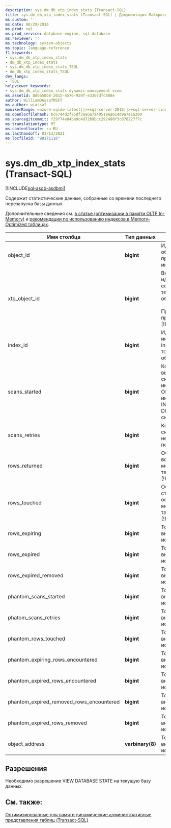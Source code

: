 ```yaml
---
description: sys.dm_db_xtp_index_stats (Transact-SQL)
title: sys.dm_db_xtp_index_stats (Transact-SQL) | Документация Майкрософт
ms.custom: ''
ms.date: 08/29/2016
ms.prod: sql
ms.prod_service: database-engine, sql-database
ms.reviewer: ''
ms.technology: system-objects
ms.topic: language-reference
f1_keywords:
- sys.dm_db_xtp_index_stats
- dm_db_xtp_index_stats
- sys.dm_db_xtp_index_stats_TSQL
- dm_db_xtp_index_stats_TSQL
dev_langs:
- TSQL
helpviewer_keywords:
- sys.dm_db_xtp_index_stats dynamic management view
ms.assetid: 8d0a50b8-2015-4576-930f-e3307dfc888e
author: WilliamDAssafMSFT
ms.author: wiassaf
monikerRange: =azure-sqldw-latest||>=sql-server-2016||>=sql-server-linux-2017||=azuresqldb-mi-current
ms.openlocfilehash: bc6744d2f75df3aa6a7a40519ea014d9a7e1a200
ms.sourcegitcommit: f29f74e04ba9c4d72b9bcc292490f3c076227f7c
ms.translationtype: MT
ms.contentlocale: ru-RU
ms.lasthandoff: 01/13/2021
ms.locfileid: "98171116"
---
```

# <a name="sysdm_db_xtp_index_stats-transact-sql"></a>sys.dm_db_xtp_index_stats (Transact-SQL)
[!INCLUDE[sql-asdb-asdbmi](../../includes/applies-to-version/sql-asdb-asdbmi.md)]

  Содержит статистические данные, собранные со времени последнего перезапуска базы данных.  
  
 Дополнительные сведения см. [в статье &#40;оптимизации в памяти OLTP In-Memory&#41;](../../relational-databases/in-memory-oltp/in-memory-oltp-in-memory-optimization.md) и [рекомендации по использованию индексов в Memory-Optimized таблицах](/previous-versions/sql/sql-server-2016/dn133166(v=sql.130)).  

  
|Имя столбца|Тип данных|Описание|  
|-----------------|---------------|-----------------|  
|object_id|**bigint**|Идентификатор объекта, которому принадлежит данный индекс.|  
|xtp_object_id|**bigint**|Внутренний идентификатор, соответствующий текущей версии объекта.<br /><br /> Примечание. применяется к [!INCLUDE[ssSQL15](../../includes/sssql16-md.md)] .|  
|index_id|**bigint**|Идентификатор индекса. Значение index_id уникально только в пределах объекта.|  
|scans_started|**bigint**|Количество выполненных сканирований индексов In-Memory OLTP. Каждая инструкция SELECT, INSERT, UPDATE и DELETE требует сканирования индекса.|  
|scans_retries|**bigint**|Количество сканирований индекса, необходимое для повторной попытки.|  
|rows_returned|**bigint**|Общее количество возвращенных строк с момента создания таблицы или запуска [!INCLUDE[ssNoVersion](../../includes/ssnoversion-md.md)].|  
|rows_touched|**bigint**|Общее количество строк, к которым был осуществлен доступ, с момента создания таблицы или запуска [!INCLUDE[ssNoVersion](../../includes/ssnoversion-md.md)].|  
|rows_expiring|**bigint**|Только для внутреннего использования.|  
|rows_expired|**bigint**|Только для внутреннего использования.|  
|rows_expired_removed|**bigint**|Только для внутреннего использования.|  
|phantom_scans_started|**bigint**|Только для внутреннего использования.|  
|phatom_scans_retries|**bigint**|Только для внутреннего использования.|  
|phantom_rows_touched|**bigint**|Только для внутреннего использования.|  
|phantom_expiring_rows_encountered|**bigint**|Только для внутреннего использования.|  
|phantom_expired_rows_encountered|**bigint**|Только для внутреннего использования.|  
|phantom_expired_removed_rows_encountered|**bigint**|Только для внутреннего использования.|  
|phantom_expired_rows_removed|**bigint**|Только для внутреннего использования.|  
|object_address|**varbinary(8)**|Только для внутреннего использования.|  
  
## <a name="permissions"></a>Разрешения  
 Необходимо разрешение VIEW DATABASE STATE на текущую базу данных.  
  
## <a name="see-also"></a>См. также:  
 [Оптимизированные для памяти динамические административные представления таблиц &#40;Transact-SQL&#41;](../../relational-databases/system-dynamic-management-views/memory-optimized-table-dynamic-management-views-transact-sql.md)  
  
